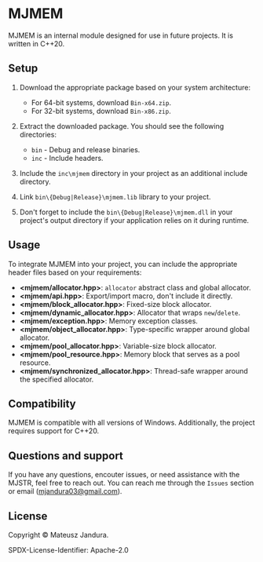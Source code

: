 # MJMEM

MJMEM is an internal module designed for use in future projects. It is written in C++20.

## Setup

1. Download the appropriate package based on your system architecture:

    * For 64-bit systems, download `Bin-x64.zip`.
    * For 32-bit systems, download `Bin-x86.zip`.

2. Extract the downloaded package. You should see the following directories:

    * `bin` - Debug and release binaries.
    * `inc` - Include headers.

3. Include the `inc\mjmem` directory in your project as an additional include directory.
4. Link `bin\{Debug|Release}\mjmem.lib` library to your project.
5. Don't forget to include the `bin\{Debug|Release}\mjmem.dll` in your project's
output directory if your application relies on it during runtime.

## Usage

To integrate MJMEM into your project, you can include the appropriate header files
based on your requirements:

* **<mjmem/allocator.hpp>**: `allocator` abstract class and global allocator.
* **<mjmem/api.hpp>**: Export/import macro, don't include it directly.
* **<mjmem/block_allocator.hpp>**: Fixed-size block allocator.
* **<mjmem/dynamic_allocator.hpp>**: Allocator that wraps `new`/`delete`.
* **<mjmem/exception.hpp>**: Memory exception classes.
* **<mjmem/object_allocator.hpp>**: Type-specific wrapper around global allocator.
* **<mjmem/pool_allocator.hpp>**: Variable-size block allocator.
* **<mjmem/pool_resource.hpp>**: Memory block that serves as a pool resource.
* **<mjmem/synchronized_allocator.hpp>**: Thread-safe wrapper around the specified allocator.

## Compatibility

MJMEM is compatible with all versions of Windows.
Additionally, the project requires support for C++20.

## Questions and support

If you have any questions, encouter issues, or need assistance with the MJSTR,
feel free to reach out. You can reach me through the `Issues` section or email
([mjandura03@gmail.com](mailto:mjandura03@gmail.com)).

## License

Copyright © Mateusz Jandura.

SPDX-License-Identifier: Apache-2.0